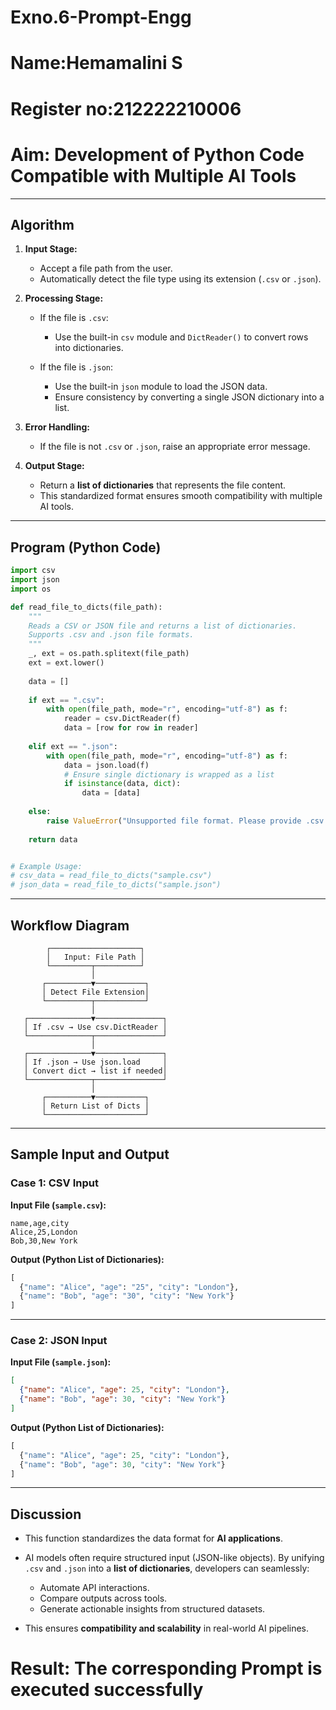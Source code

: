 # Exno.6-Prompt-Engg
# Name:Hemamalini S
# Register no:212222210006
# Aim: Development of Python Code Compatible with Multiple AI Tools

---

## **Algorithm**

1. **Input Stage:**

   * Accept a file path from the user.
   * Automatically detect the file type using its extension (`.csv` or `.json`).

2. **Processing Stage:**

   * If the file is `.csv`:

     * Use the built-in `csv` module and `DictReader()` to convert rows into dictionaries.
   * If the file is `.json`:

     * Use the built-in `json` module to load the JSON data.
     * Ensure consistency by converting a single JSON dictionary into a list.

3. **Error Handling:**

   * If the file is not `.csv` or `.json`, raise an appropriate error message.

4. **Output Stage:**

   * Return a **list of dictionaries** that represents the file content.
   * This standardized format ensures smooth compatibility with multiple AI tools.

---

## **Program (Python Code)**

```python
import csv
import json
import os

def read_file_to_dicts(file_path):
    """
    Reads a CSV or JSON file and returns a list of dictionaries.
    Supports .csv and .json file formats.
    """
    _, ext = os.path.splitext(file_path)
    ext = ext.lower()
    
    data = []
    
    if ext == ".csv":
        with open(file_path, mode="r", encoding="utf-8") as f:
            reader = csv.DictReader(f)
            data = [row for row in reader]
            
    elif ext == ".json":
        with open(file_path, mode="r", encoding="utf-8") as f:
            data = json.load(f)
            # Ensure single dictionary is wrapped as a list
            if isinstance(data, dict):
                data = [data]
    
    else:
        raise ValueError("Unsupported file format. Please provide .csv or .json")
    
    return data


# Example Usage:
# csv_data = read_file_to_dicts("sample.csv")
# json_data = read_file_to_dicts("sample.json")
```

---

## **Workflow Diagram**

```
        ┌────────────────────┐
        │   Input: File Path │
        └─────────┬──────────┘
                  │
       ┌──────────▼───────────┐
       │ Detect File Extension│
       └──────────┬───────────┘
                  │
   ┌──────────────▼───────────────┐
   │ If .csv → Use csv.DictReader │
   └──────────────┬───────────────┘
                  │
   ┌──────────────▼───────────────┐
   │ If .json → Use json.load     │
   │ Convert dict → list if needed│
   └──────────────┬───────────────┘
                  │
       ┌──────────▼───────────┐
       │ Return List of Dicts │
       └──────────────────────┘
```

---

## **Sample Input and Output**

### **Case 1: CSV Input**

**Input File (`sample.csv`):**

```
name,age,city
Alice,25,London
Bob,30,New York
```

**Output (Python List of Dictionaries):**

```python
[
  {"name": "Alice", "age": "25", "city": "London"},
  {"name": "Bob", "age": "30", "city": "New York"}
]
```

---

### **Case 2: JSON Input**

**Input File (`sample.json`):**

```json
[
  {"name": "Alice", "age": 25, "city": "London"},
  {"name": "Bob", "age": 30, "city": "New York"}
]
```

**Output (Python List of Dictionaries):**

```python
[
  {"name": "Alice", "age": 25, "city": "London"},
  {"name": "Bob", "age": 30, "city": "New York"}
]
```

---

## **Discussion**

* This function standardizes the data format for **AI applications**.
* AI models often require structured input (JSON-like objects). By unifying `.csv` and `.json` into a **list of dictionaries**, developers can seamlessly:

  * Automate API interactions.
  * Compare outputs across tools.
  * Generate actionable insights from structured datasets.
* This ensures **compatibility and scalability** in real-world AI pipelines.


# Result: The corresponding Prompt is executed successfully
